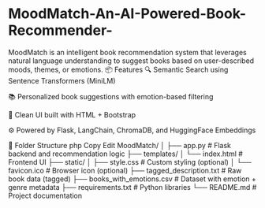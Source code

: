 # MoodMatch-An-AI-Powered-Book-Recommender-
MoodMatch is an intelligent book recommendation system that leverages natural language understanding to suggest books based on user-described moods, themes, or emotions.
📦 Features
🔍 Semantic Search using Sentence Transformers (MiniLM)

📚 Personalized book suggestions with emotion-based filtering

🎨 Clean UI built with HTML + Bootstrap

⚙️ Powered by Flask, LangChain, ChromaDB, and HuggingFace Embeddings

📂 Folder Structure
php
Copy
Edit
MoodMatch/
│
├── app.py                   # Flask backend and recommendation logic
├── templates/
│   └── index.html           # Frontend UI
├── static/
│   ├── style.css            # Custom styling (optional)
│   └── favicon.ico          # Browser icon (optional)
├── tagged_description.txt   # Raw book data (tagged)
├── books_with_emotions.csv  # Dataset with emotion + genre metadata
├── requirements.txt         # Python libraries
└── README.md                # Project documentation
